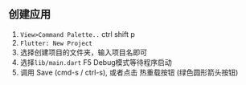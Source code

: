 ## 创建应用
1. `View>Command Palette..` ctrl shift p
2. `Flutter: New Project`
3. 选择创建项目的文件夹，输入项目名即可
4. 选择`lib/main.dart` F5 Debug模式等待程序启动
5. 调用 Save (cmd-s / ctrl-s), 或者点击 热重载按钮 (绿色圆形箭头按钮)